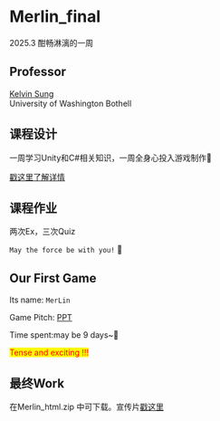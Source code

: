 # Merlin_final
2025.3 酣畅淋漓的一周
## Professor
  [Kelvin Sung](https://faculty.washington.edu/ksung/)  
  University of Washington Bothell
## 课程设计
一周学习Unity和C#相关知识，一周全身心投入游戏制作🥰

[戳这里了解详情](https://myuwbclasses.github.io/IntroGameDev-XJTU/)
## 课程作业
两次Ex，三次Quiz

`May the force be with you!` 😤

## Our First Game
Its name: `MerLin`

Game Pitch: [PPT](https://stuxjtueducn-my.sharepoint.com/:p:/g/personal/107386162_stu_xjtu_edu_cn/EWRt_1nGBb9LpaPtFA0Pm08Bt9iMOaT9UDvXj8PTTdzUqA?e=IlFA5M)

Time spent:may be 9 days~🤔

<mark style="background-color: yellow; color: red;">Tense and exciting !!! </mark>

## 最终Work
在Merlin_html.zip 中可下载。宣传片[戳这里](https://www.bilibili.com/video/BV1i5QBYBEwg/?share_source=copy_web&vd_source=426a18d350add97ab6b20a7ad2f3985f)





